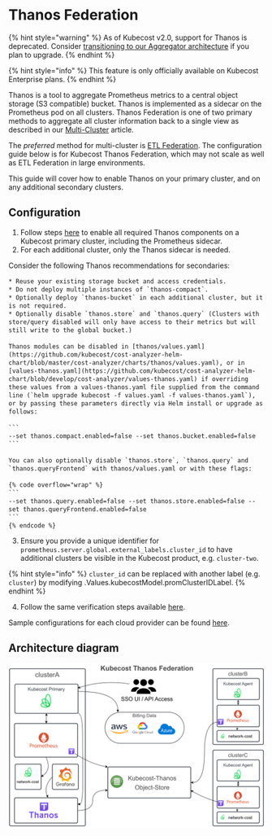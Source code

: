 # Thanos Federation

{% hint style="warning" %}
As of Kubecost v2.0, support for Thanos is deprecated. Consider [transitioning to our Aggregator architecture](/install-and-configure/install/multi-cluster/federated-etl/thanos-migration-guide.md) if you plan to upgrade.
{% endhint %}

{% hint style="info" %}
This feature is only officially available on Kubecost Enterprise plans.
{% endhint %}

Thanos is a tool to aggregate Prometheus metrics to a central object storage (S3 compatible) bucket. Thanos is implemented as a sidecar on the Prometheus pod on all clusters. Thanos Federation is one of two primary methods to aggregate all cluster information back to a single view as described in our [Multi-Cluster](/install-and-configure/install/multi-cluster/multi-cluster.md#enterprise-federation) article.

The *preferred* method for multi-cluster is [ETL Federation](/install-and-configure/install/multi-cluster/federated-etl/federated-etl.md). The configuration guide below is for Kubecost Thanos Federation, which may not scale as well as ETL Federation in large environments.

This guide will cover how to enable Thanos on your primary cluster, and on any additional secondary clusters.

## Configuration

1. Follow steps [here](configuring-thanos.md) to enable all required Thanos components on a Kubecost primary cluster, including the Prometheus sidecar.
2. For each additional cluster, only the Thanos sidecar is needed.

Consider the following Thanos recommendations for secondaries:

    * Reuse your existing storage bucket and access credentials.
    * Do not deploy multiple instances of `thanos-compact`.
    * Optionally deploy `thanos-bucket` in each additional cluster, but it is not required.
    * Optionally disable `thanos.store` and `thanos.query` (Clusters with store/query disabled will only have access to their metrics but will still write to the global bucket.)

    Thanos modules can be disabled in [thanos/values.yaml](https://github.com/kubecost/cost-analyzer-helm-chart/blob/master/cost-analyzer/charts/thanos/values.yaml), or in [values-thanos.yaml](https://github.com/kubecost/cost-analyzer-helm-chart/blob/develop/cost-analyzer/values-thanos.yaml) if overriding these values from a values-thanos.yaml file supplied from the command line (`helm upgrade kubecost -f values.yaml -f values-thanos.yaml`), or by passing these parameters directly via Helm install or upgrade as follows:

    ```
    --set thanos.compact.enabled=false --set thanos.bucket.enabled=false
    ```

    You can also optionally disable `thanos.store`, `thanos.query` and `thanos.queryFrontend` with thanos/values.yaml or with these flags:

    {% code overflow="wrap" %}
    ```
    --set thanos.query.enabled=false --set thanos.store.enabled=false --set thanos.queryFrontend.enabled=false
    ```
    {% endcode %}
3. Ensure you provide a unique identifier for `prometheus.server.global.external_labels.cluster_id` to have additional clusters be visible in the Kubecost product, e.g. `cluster-two`.

{% hint style="info" %}
`cluster_id` can be replaced with another label (e.g. `cluster`) by modifying .Values.kubecostModel.promClusterIDLabel.
{% endhint %}

4. Follow the same verification steps available [here](/install-and-configure/install/multi-cluster/thanos-setup/configuring-thanos.md#verify-thanos).

Sample configurations for each cloud provider can be found [here](https://github.com/kubecost/poc-common-configurations/).

## Architecture diagram

![Thanos Overview](/images/thanos-architecture.png)
